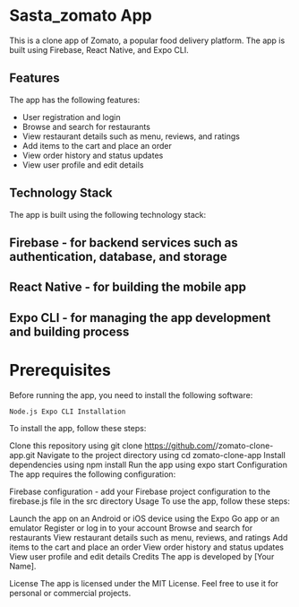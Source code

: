 # Sasta_zomato App

This is a clone app of Zomato, a popular food delivery platform. The app is built using Firebase, React Native, and Expo CLI.

## Features
The app has the following features:

- User registration and login
- Browse and search for restaurants
- View restaurant details such as menu, reviews, and ratings
- Add items to the cart and place an order
- View order history and status updates
- View user profile and edit details

## Technology Stack
The app is built using the following technology stack:

## Firebase - for backend services such as authentication, database, and storage
## React Native - for building the mobile app
## Expo CLI - for managing the app development and building process

# Prerequisites
Before running the app, you need to install the following software:

`Node.js
Expo CLI
Installation`

To install the app, follow these steps:

Clone this repository using git clone https://github.com/<username>/zomato-clone-app.git
Navigate to the project directory using cd zomato-clone-app
Install dependencies using npm install
Run the app using expo start
Configuration
The app requires the following configuration:

Firebase configuration - add your Firebase project configuration to the firebase.js file in the src directory
Usage
To use the app, follow these steps:

Launch the app on an Android or iOS device using the Expo Go app or an emulator
Register or log in to your account
Browse and search for restaurants
View restaurant details such as menu, reviews, and ratings
Add items to the cart and place an order
View order history and status updates
View user profile and edit details
Credits
The app is developed by [Your Name].

License
The app is licensed under the MIT License. Feel free to use it for personal or commercial projects.
